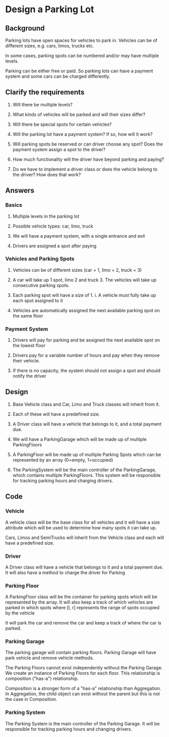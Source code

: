 # Design a Parking Lot

## Background

Parking lots have open spaces for vehicles to park in. Vehicles can be of different sizes, e.g. cars, limos, trucks etc.

In some cases, parking spots can be numbered and/or may have multiple levels.

Parking can be either free or paid. So parking lots can have a payment system and some cars can be charged differently.

## Clarify the requirements

1. Will there be multiple levels?

2. What kinds of vehicles will be parked and will their sizes differ?

3. Will there be special spots for certain vehicles?

4. Will the parking lot have a payment system? If so, how will it work?

5. Will parking spots be reserved or can driver choose any spot? Does the payment system assign a spot to the driver?

6. How much functionality will the driver have beyond parking and paying?

7. Do we have to implement a driver class or does the vehicle belong to the driver? How does that work?

## Answers

### Basics

1. Multiple levels in the parking lot

2. Possible vehicle types: car, limo, truck

3. We will have a payment system, with a single entrance and exit

4. Drivers are assigned a spot after paying

### Vehicles and Parking Spots

1. Vehicles can be of different sizes (car = 1, limo = 2, truck = 3)

2. A car will take up 1 spot, limo 2 and truck 3. The vehicles will take up consecutive parking spots.

3. Each parking spot will have a size of 1.
   i. A vehicle must fully take up each spot assigned to it

4. Vehicles are automatically assigned the next available parking spot on the same floor

### Payment System

1. Drivers will pay for parking and be assigned the next available spot on the lowest floor

2. Drivers pay for a variable number of hours and pay when they remove their vehicle.

3. If there is no capacity, the system should not assign a spot and should notify the driver

## Design

1. Base Vehicle class and Car, Limo and Truck classes will inherit from it.

2. Each of these will have a predefined size.

3. A Driver class will have a vehicle that belongs to it, and a total payment due.

4. We will have a ParkingGarage which will be made up of multiple ParkingFloors

5. A ParkingFloor will be made up of multiple Parking Spots which can be represented by an array (0=empty, 1=occupied)

6. The ParkingSystem will be the main controller of the ParkingGarage, which contains multiple ParkingFloors. This system will be responsible for tracking parking hours and charging drivers.

## Code

### Vehicle

A vehicle class will be the base class for all vehicles and it will have a size attribute which will be used to determine how many spots it can take up.

Cars, Limos and SemiTrucks will inherit from the Vehicle class and each will have a predefined size.

### Driver

A Driver class will have a vehicle that belongs to it and a total payment due. It will also have a method to charge the driver for Parking

### Parking Floor

A ParkingFloor class will be the container for parking spots which will be represented by the array. It will also keep a track of which vehicles are parked in which spots where [l, r] represents the range of spots occupied by the vehicle

It will park the car and remove the car and keep a track of where the car is parked.

### Parking Garage

The parking garage will contain parking floors. Parking Garage will have park vehicle and remove vehicle methods.

The Parking Floors cannot exist independently without the Parking Garage. We create an instance of Parking Floors for each floor. This relationship is composition ("has-a") relationship.

Composition is a stronger form of a "has-a" relationship than Aggregation. In Aggregation, the child object can exist without the parent but this is not the case in Composition.

### Parking System

The Parking System is the main controller of the Parking Garage. It will be responsible for tracking parking hours and changing drivers.
